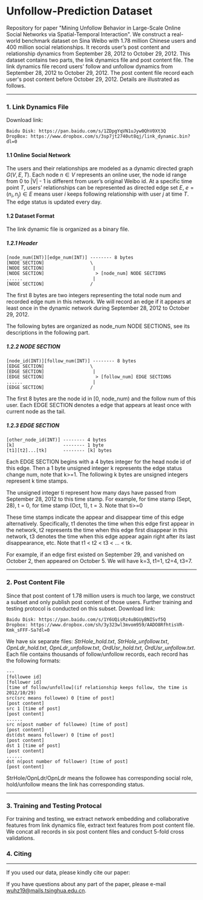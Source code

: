 # Unfollow-Prediction Dataset
Repository for paper "Mining Unfollow Behavior in Large-Scale Online Social Networks via Spatial-Temporal Interaction".
We construct a real-world benchmark dataset on Sina Weibo with 1.78 million Chinese users and 400 million social relationships. It records user’s post content and relationship dynamics from September 28, 2012 to October 29, 2012.
This dataset contains two parts, the link dynamics file and post content file. The link dynamics file record users' follow and unfollow dynamics from September 28, 2012 to October 29, 2012. The post content file record each user's post content before October 29, 2012. Details are illustrated as follows.

------
### 1. Link Dynamics File

Download link:

```
Baidu Disk: https://pan.baidu.com/s/1ZDpgYqVN1uJyw0QhV0Xt3Q
DropBox: https://www.dropbox.com/s/3sp7jt2740ut8qj/link_dynamic.bin?dl=0 
```

#### 1.1 Online Social Network

The users and their relationships are modeled as a dynamic directed graph $G(V, E, T)$. Each node $n\in V$ represents an online user, the node id range from 0 to |V| - 1 is different from user’s original Weibo id. At a specific time point $T$, users’ relationships can be represented as directed edge set $E$,  $e=(n_i, n_j)\in E$ means user $i$ keeps following relationship with user $j$ at time $T$. The edge status is updated every day.

#### 1.2 Dataset Format

The link dynamic file is organized as a binary file.

##### 1.2.1 Header

```
[node_num(INT)][edge_num(INT)] -------- 8 bytes
[NODE SECTION]                 \
[NODE SECTION]                  |
[NODE SECTION]                   > [node_num] NODE SECTIONS
......                          |
[NODE SECTION]                 / 
```

The first 8 bytes are two integers representing the total node num and recorded edge num in this network. We will record an edge if it appears at least once in the dynamic network during September 28, 2012 to October 29, 2012.

The following bytes are organized as node\_num NODE SECTIONS, see its descriptions in the following part.

##### 1.2.2 NODE SECTION

```
[node_id(INT)][follow_num(INT)] -------- 8 bytes
[EDGE SECTION]                 \
[EDGE SECTION]                  |
[EDGE SECTION]                   > [follow_num] EDGE SECTIONS
......                          |
[EDGE SECTION]                 / 
```

The first 8 bytes are the node id in [0, node\_num) and the follow num of this user. Each EDGE SECTION denotes a edge that appears at least once with current node as the tail.

##### 1.2.3 EDGE SECTION

```
[other_node_id(INT)] -------- 4 bytes
[k]                  -------- 1 byte
[t1][t2]...[tk]      -------- [k] bytes  
```

Each EDGE SECTION begins  with a 4 bytes integer for the head node id of this edge. Then a 1 byte unsigned integer k represents the edge status change num, note that k>=1. The following k bytes are unsigned integers represent k time stamps. 

The unsigned integer ti represent how many days have passed from September 28, 2012 to this time stamp. For example, for time stamp (Sept, 28), t = 0, for time stamp (Oct, 1), t = 3. Note that ti>=0

These time stamps indicate the appear and disappear time of this edge alternatively. Specifically, t1 denotes the time when this edge first appear in the network, t2 represents the time when this edge first disappear in this network, t3 denotes the time when this edge appear again right after its last disappearance, etc. Note that t1 < t2 < t3 < ... < tk.

For  example, if an edge first existed on September 29, and vanished on October 2, then appeared on October 5. We will have k=3, t1=1, t2=4, t3=7.

------
### 2. Post Content File
Since that post content of 1.78 million users is much too large, we construct a subset and only publish post content of those users. Further training and testing protocol is conducted on this subset.
Download link:

```
Baidu Disk: https://pan.baidu.com/s/1Y6UQisRz4uBGUyBNISvf5Q
Dropbox: https://www.dropbox.com/sh/3y323wl3mvom959/AADO8RfhtisVR-Kmk_sFFF-Sa?dl=0
```
We have six separate files: *StrHole_hold.txt*, *StrHole_unfollow.txt*, *OpnLdr_hold.txt*, *OpnLdr_unfollow.txt*, *OrdUsr_hold.txt*, *OrdUsr_unfollow.txt*. Each file contains thousands of follow/unfollow records, each record has the following formats:
```
---
[followee id]
[follower id]
[time of follow/unfollow](if relationship keeps follow, the time is 2012/10/29)
src(src means followee) 0 [time of post]
[post content]
src 1 [time of post]
[post content]
......
src n(post number of followee) [time of post]
[post content]
dst(dst means follower) 0 [time of post]
[post content]
dst 1 [time of post]
[post content]
......
dst n(post number of follower) [time of post]
[post content]
```
StrHole/OpnLdr/OpnLdr means the followee has corresponding social role, hold/unfollow means the link has corresponding status.

------
### 3. Training and Testing Protocal
For training and testing, we extract network embedding and collaborative features from link dynamics file, extract text features from post content file. We concat all records in six post content files and conduct 5-fold cross validations.

### 4. Citing
------
If you used our data, please kindly cite our paper:

If you have questions about any part of the paper, please e-mail wuhz19@mails.tsinghua.edu.cn.
